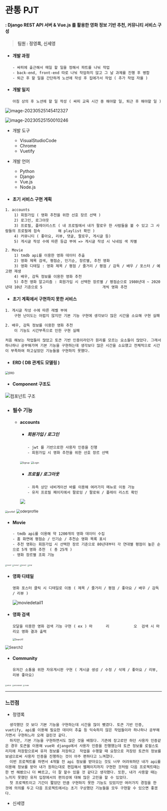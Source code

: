 # 관통 PJT

**: Django REST API 서버 & Vue.js 를 활용한 영화 정보 기반 추천, 커뮤니티 서비스 구성**

> #### 팀원 : 정영록, 신세영

- #### 개발 과정 

  ```
  - 싸피에 출근해서 매일 할 일을 정해서 파트를 나눠 작업
  - back-end, front-end 따로 나눠 작업하지 않고 그 날 과제를 진행 후 병합
  - 퇴근 후 할 일을 간단하게 노션에 작성 후 집에가서 작업 ( 추가 작업 자율 )
  ```

- #### 개발 일지 

  ```
  아침 상의 후 노션에 할 일 작성 ( 싸피 교육 시간 중 해야할 일, 퇴근 후 해야할 일 )
  ```

<img src="assets\image-20230525145412327.png" alt="image-20230525145412327"  />

![image-20230525150010246](assets/image-20230525150010246.png)

- 개발 도구
  - VisualStudioCode
  - Chrome
  - Vuetify
- 개발 언어
  - Python
  - Django
  - Vue.js
  - Node.js



- #### 초기 서비스 구현 계획

```
1. accounts
    1) 회원가입 ( 영화 추천을 위한 선호 장르 선택 )
    2) 로그인, 로그아웃
    3) 프로필, 플레이리스트 ( 내 프로필에서 내가 팔로우 한 사람들을 볼 수 있고 그 사람들의 프로필에 접속		해 playlist 확인 )
    4) 커뮤니티 ( 좋아요, 리뷰, 댓글, 팔로우, 게시글 등)
    5) 게시글 작성 수에 따른 등급 부여 => 게시글 작성 시 닉네임 색 차별

2. Movie
	1) tmdb api를 이용한 영화 데이터 추출
	2) 영화 제목 검색, 평점순, 인기순, 장르별, 추천 영화
	3) 영화 디테일 : 영화 제목 / 평점 / 줄거리 / 평점 / 감독 / 배우 / 포스터 / 예고편 재생
	4) 배우, 감독 정보를 이용한 영화 추천
	5) 추천 영화 알고리즘 : 회원가입 시 선택한 장르별 / 평점순으로 1980년대 ~ 2020년대 10년 기준으로 5							개씩 영화 추천
```

- #### 초기 계획에서 구현하지 못한 서비스

```
1. 게시글 작성 수에 따른 레벨 부여
	구현 난이도는 어렵지 않지만 기본 기능 구현에 생각보다 많은 시간을 소요해 구현 실패

2. 배우, 감독 정보를 이용한 영화 추천
	이 기능도 시간부족으로 인한 구현 실패

처음 해보는 작업들이 많았고 토큰 기반 인증이라던가 원리를 모르는 요소들이 많았다. 그래서 하나하나 공부해가며 기본 기능을 구현하는데 생각보다 많은 시간을 소요했고 전체적으로 시간이 부족하여 하고싶었던 기능들을 구현하지 못했다.
```



- #### ERD ( DB 관계도 모델링 )

<img src="assets\ERD.PNG" alt="ERD" style="zoom:67%;" />

- #### Component 구조도

<img src="assets\components.PNG" alt="컴포넌트 구조"  />



- ### 필수 기능

  - #### accounts

    - ##### 회원가입 / 로그인 

      ```
      - jwt 를 기반으로한 사용자 인증을 진행
      - 회원가입 시 영화 추천을 위한 선호 장르 선택
      ```

    <img src="assets\Signup.png" alt="Signup" style="zoom: 50%;" />

    

    <img src="assets\Login.png" alt="Login" style="zoom:50%;" />

    - ##### 프로필 / 로그아웃

      ```
      - 좌측 상단 네비게이션 바를 이용해 여러가지 메뉴로 이동 가능
      - 유저 프로필 페이지에서 팔로잉 / 팔로워 / 플레이 리스트 확인
      ```

    <img src="assets\profile2.png">

<img src="assets\profile1.png" alt="profile1" style="zoom: 50%;" />

<img src="assets\oderprofile.png" alt="oderprofile" style="zoom:80%;" />

- #### Movie

  ```
  - tmdb api를 이용해 약 1200개의 영화 데이터 수집
  - 홈 화면에 평점순 / 인기순 / 추천순 영화 목록 표시
  - 추천 영화는 회원가입 시 선택한 장르 기준으로 80년대부터 각 연대별 평점이 높은 순으로 5개 영화 추천 	( 총 25개 )
  - 영화 장르별 조회 기능
  ```

<img src="assets\home1.png" alt="home1" style="zoom: 33%;" />

<img src="assets\home2.png" alt="home2" style="zoom:33%;" />

<img src="assets\home3.png" alt="home3" style="zoom:33%;" />

<img src="assets\total.PNG" alt="total" style="zoom: 33%;" />

- #### 영화 디테일

  ```
  영화 포스터 클릭 시 디테일로 이동 ( 제목 / 줄거리 / 평점 / 좋아요 / 배우 / 감독 / 리뷰 )
  ```

  <img src="assets\moviedetail1.png" alt="moviedetail1"  />



- #### 영화 검색

  ```
  모달을 이용한 영화 검색 기능 구현 ( ex ) 마      리           오  검색 시 마리오 영화 결과 출력
  ```

  <img src="assets\Search1.png" alt="Search1" style="zoom: 50%;" />

<img src="assets\Search2.png" alt="Search2" style="zoom: 80%;" />



- #### Community 

  ```
  유저간 소통을 위한 자유게시판 구현 ( 게시글 생성 / 수정 / 삭제 / 좋아요 / 리뷰, 리뷰 좋아요)
  ```

<img src="assets\article.png" alt="article" style="zoom:33%;" />

<img src="assets\articledetail.png" alt="articledetail" style="zoom:33%;" />

<img src="assets\create.png" alt="create" style="zoom:33%;" />



-----------------------------------------------

### 느낀점

- 정영록

```
  생각했던 것 보다 기본 기능을 구현하는데 시간을 많이 뺐겼다. 토큰 기반 인증, vuetify, api를 이용해 필요한 데이터 추출 등 익숙하지 않은 작업들이라 하나하나 공부해가면서 구현하느라 오래 걸린것 같다. 
  하지만, 기본 기능을 구현하면서도 많은 것을 배웠다. 기존에 장고로만 하던 사용자 인증같은 경우 토큰을 이용해 vue와 django에서 사용자 인증을 진행했는데 토큰 정보를 로컬스토리지에 저장함으로써 유저 정보를 저장하고  작업을 수행할 때 요청으로 저장된 토큰의 정보를 보냄으로써 사용자 인증을 진행하는 것이 아주 편하다고 느껴졌다.
  이번 프로젝트를 하면서 4개월 전 api 정보를 받아오는 것도 너무 어려워하던 내가 api를 이용해 정보를 받아 내가 원하는대로 편집해서 웹페이지까지 구현한 것처럼 다음 프로젝트때는 한 번 해봤으니 더 빠르고, 더 잘 할수 있을 것 같다고 생각했다. 또한, 내가 사용할 때는 느끼지 못했던 유저 입장에서의 편의성에 대해 많은 고민을 할 수 있었다.
  첫 프로젝트이고 기간이 짧았던 만큼 구현하지 못한 기능도 있었지만 여러가지 경험을 한 것에 의의를 두고 다음 프로젝트에서는 초기 구상했던 기능들을 모두 구현할 수 있으면 좋겠다.
```

- 신세영

```
```






